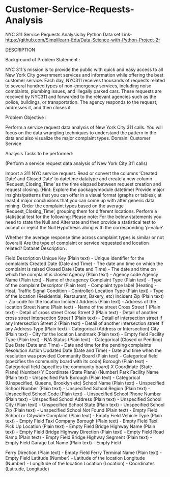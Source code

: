 # Customer-Service-Requests-Analysis
NYC 311 Service Requests Analysis by Python Data set Link- https://github.com/Simplilearn-Edu/Data-Science-with-Python-Project-2-

DESCRIPTION

Background of Problem Statement :

NYC 311's mission is to provide the public with quick and easy access to all New York City government services and information while offering the best customer service. Each day, NYC311 receives thousands of requests related to several hundred types of non-emergency services, including noise complaints, plumbing issues, and illegally parked cars. These requests are received by NYC311 and forwarded to the relevant agencies such as the police, buildings, or transportation. The agency responds to the request, addresses it, and then closes it.

Problem Objective :

Perform a service request data analysis of New York City 311 calls. You will focus on the data wrangling techniques to understand the pattern in the data and also visualize the major complaint types. Domain: Customer Service

Analysis Tasks to be performed:

(Perform a service request data analysis of New York City 311 calls)

Import a 311 NYC service request. Read or convert the columns ‘Created Date’ and Closed Date’ to datetime datatype and create a new column ‘Request_Closing_Time’ as the time elapsed between request creation and request closing. (Hint: Explore the package/module datetime) Provide major insights/patterns that you can offer in a visual format (graphs or tables); at least 4 major conclusions that you can come up with after generic data mining. Order the complaint types based on the average ‘Request_Closing_Time’, grouping them for different locations. Perform a statistical test for the following: Please note: For the below statements you need to state the Null and Alternate and then provide a statistical test to accept or reject the Null Hypothesis along with the corresponding ‘p-value’.

Whether the average response time across complaint types is similar or not (overall) Are the type of complaint or service requested and location related? Dataset Description :

Field Description Unique Key (Plain text) - Unique identifier for the complaints Created Date (Date and Time) - The date and time on which the complaint is raised Closed Date (Date and Time) - The date and time on which the complaint is closed Agency (Plain text) - Agency code Agency Name (Plain text) - Name of the agency Complaint Type (Plain text) - Type of the complaint Descriptor (Plain text) - Complaint type label (Heating - Heat, Traffic Signal Condition - Controller) Location Type (Plain text) - Type of the location (Residential, Restaurant, Bakery, etc) Incident Zip (Plain text) - Zip code for the location Incident Address (Plain text) - Address of the location Street Name (Plain text) - Name of the street Cross Street 1 (Plain text) - Detail of cross street Cross Street 2 (Plain text) - Detail of another cross street Intersection Street 1 (Plain text) - Detail of intersection street if any Intersection Street 2 (Plain text) - Detail of another intersection street if any Address Type (Plain text) - Categorical (Address or Intersection) City (Plain text) - City for the location Landmark (Plain text) - Empty field Facility Type (Plain text) - N/A Status (Plain text) - Categorical (Closed or Pending) Due Date (Date and Time) - Date and time for the pending complaints Resolution Action Updated Date (Date and Time) - Date and time when the resolution was provided Community Board (Plain text) - Categorical field (specifies the community board with its code) Borough (Plain text) - Categorical field (specifies the community board) X Coordinate (State Plane) (Number) Y Coordinate (State Plane) (Number) Park Facility Name (Plain text) - Unspecified Park Borough (Plain text) - Categorical (Unspecified, Queens, Brooklyn etc) School Name (Plain text) - Unspecified School Number (Plain text) - Unspecified School Region (Plain text) - Unspecified School Code (Plain text) - Unspecified School Phone Number (Plain text) - Unspecified School Address (Plain text) - Unspecified School City (Plain text) - Unspecified School State (Plain text) - Unspecified School Zip (Plain text) - Unspecified School Not Found (Plain text) - Empty Field School or Citywide Complaint (Plain text) - Empty Field Vehicle Type (Plain text) - Empty Field Taxi Company Borough (Plain text) - Empty Field Taxi Pick Up Location (Plain text) - Empty Field Bridge Highway Name (Plain text) - Empty Field Bridge Highway Direction (Plain text) - Empty Field Road Ramp (Plain text) - Empty Field Bridge Highway Segment (Plain text) - Empty Field Garage Lot Name (Plain text) - Empty Field

Ferry Direction (Plain text) - Empty Field Ferry Terminal Name (Plain text) - Empty Field Latitude (Number) - Latitude of the location Longitude (Number) - Longitude of the location Location (Location) - Coordinates (Latitude, Longitude)